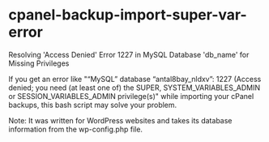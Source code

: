 # cpanel-backup-import-super-var-error
Resolving 'Access Denied' Error 1227 in MySQL Database 'db_name' for Missing Privileges

If you get an error like "“MySQL” database “antal8bay_nldxv”: 1227 (Access denied; you need (at least one of) the SUPER, SYSTEM_VARIABLES_ADMIN or SESSION_VARIABLES_ADMIN privilege(s)" while importing your cPanel backups, this bash script may solve your problem.

Note: It was written for WordPress websites and takes its database information from the wp-config.php file.
